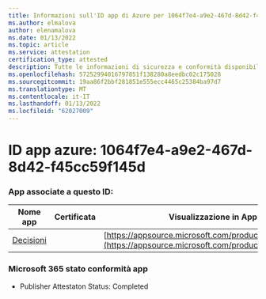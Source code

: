 ```yaml
---
title: Informazioni sull'ID app di Azure per 1064f7e4-a9e2-467d-8d42-f45cc59f145d
ms.author: elmalova
author: elenamalova
ms.date: 01/13/2022
ms.topic: article
ms.service: attestation
certification_type: attested
description: Tutte le informazioni di sicurezza e conformità disponibili per 1064f7e4-a9e2-467d-8d42-f45cc59f145d.
ms.openlocfilehash: 57252994016797851f138280a8eedbc02c175028
ms.sourcegitcommit: 19aa86f2bbf281851e555ecc4465c25384ba97d7
ms.translationtype: MT
ms.contentlocale: it-IT
ms.lasthandoff: 01/13/2022
ms.locfileid: "62027009"
---
```

# <a name="azure-app-id-1064f7e4-a9e2-467d-8d42-f45cc59f145d"></a>ID app azure: 1064f7e4-a9e2-467d-8d42-f45cc59f145d


### <a name="apps-associated-with-this-id"></a>App associate a questo ID:
| **Nome app** | **Certificata** | **Visualizzazione in AppSource** |
|--------------|---------------|-----------------------|
| [Decisioni](https://docs.microsoft.com/microsoft-365-app-certification/forward/WA104381880) |  | [https://appsource.microsoft.com/product/office/WA104381880](https://appsource.microsoft.com/product/office/WA104381880) |

### <a name="microsoft-365-app-compliance-status"></a>Microsoft 365 stato conformità app
- Publisher Attestaton Status: Completed
